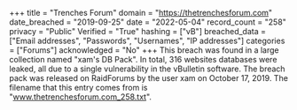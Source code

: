 +++
title = "Trenches Forum"
domain = "https://thetrenchesforum.com"
date_breached = "2019-09-25"
date = "2022-05-04"
record_count = "258"
privacy = "Public"
Verified = "True"
hashing = ["vB"]
breached_data = ["Email addresses", "Passwords", "Usernames", "IP addresses"]
categories = ["Forums"]
acknowledged = "No"
+++
This breach was found in a large collection named "xam's DB Pack". In total, 316 websites databases were leaked, all due to a single vulnerability in the vBulletin software. The breach pack was released on RaidForums by the user xam on October 17, 2019. The filename that this entry comes from is "www.thetrenchesforum.com_258.txt".
